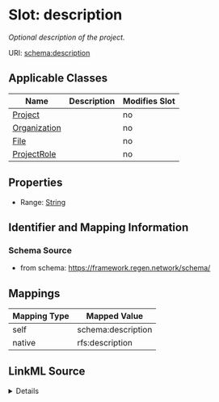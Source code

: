 

# Slot: description


_Optional description of the project._





URI: [schema:description](http://schema.org/description)



<!-- no inheritance hierarchy -->





## Applicable Classes

| Name | Description | Modifies Slot |
| --- | --- | --- |
| [Project](Project.md) |  |  no  |
| [Organization](Organization.md) |  |  no  |
| [File](File.md) |  |  no  |
| [ProjectRole](ProjectRole.md) |  |  no  |







## Properties

* Range: [String](String.md)





## Identifier and Mapping Information







### Schema Source


* from schema: https://framework.regen.network/schema/




## Mappings

| Mapping Type | Mapped Value |
| ---  | ---  |
| self | schema:description |
| native | rfs:description |




## LinkML Source

<details>
```yaml
name: description
description: Optional description of the project.
from_schema: https://framework.regen.network/schema/
rank: 1000
slot_uri: schema:description
alias: description
domain_of:
- Project
- ProjectRole
- Organization
- File
range: string

```
</details>
